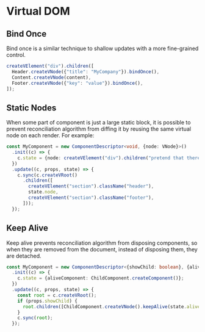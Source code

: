 # Virtual DOM

## Bind Once

Bind once is a similar technique to shallow updates with a more fine-grained control.

```ts
createVElement("div").children([
  Header.createVNode({"title": "MyCompany"}).bindOnce(),
  Content.createVNode(content),
  Footer.createVNode({"key": "value"}).bindOnce(),
]);
```

## Static Nodes

When some part of component is just a large static block, it is possible to prevent reconciliation algorithm from
diffing it by reusing the same virtual node on each render. For example:

```ts
const MyComponent = new ComponentDescriptor<void, {node: VNode}>()
  .init((c) => {
    c.state = {node: createVElement("div").children("pretend that there is some heavy content...")};
  })
  .update((c, props, state) => {
    c.sync(c.createVRoot()
      .children([
        createVElement("section").className("header"),
        state.node,
        createVElement("section").className("footer"),
      ]));
  });
```

## Keep Alive

Keep alive prevents reconciliation algorithm from disposing components, so when they are removed from the document,
instead of disposing them, they are detached.

```ts
const MyComponent = new ComponentDescriptor<{showChild: boolean}, {aliveComponent: Component}>()
  .init((c) => {
    c.state = {aliveComponent: ChildComponent.createComponent()};
  })
  .update((c, props, state) => {
    const root = c.createVRoot();
    if (props.showChild) {
      root.children([ChildComponent.createVNode().keepAlive(state.aliveComponent)]);
    }
    c.sync(root);
  });
```
